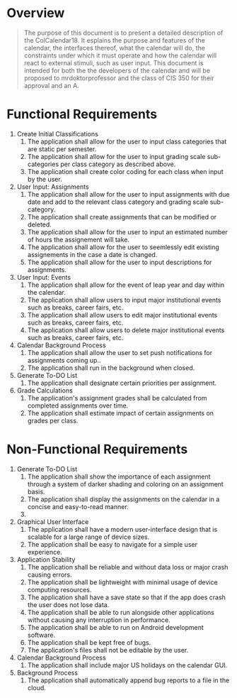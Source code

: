 # Overview

> The purpose of this document is to present a detailed description of the ColCalendar18. It esplains the purpose and features of the calendar, the interfaces thereof, what the calendar will do, the constraints under which it must operate and how the calendar will react to external stimuli, such as user input. This document is intended for both the the developers of the calendar and will be proposed to mrdoktorprofessor and the class of CIS 350 for their approval and an A.

# Functional Requirements

1. Create Initial Classifications
	1. The application shall allow for the user to input class categories that are static per semester.
	1. The application shall allow for the user to input grading scale sub-categories per class category as described above.
	1. The application shall create color coding for each class when input by the user.
1. User Input: Assignments
	1. The application shall allow for the user to input assignments with due date and add to the relevant class category and grading scale sub-category.
	1. The application shall create assignments that can be modified or deleted.
	1. The application shall allow for the user to input an estimated number of hours the assignement will take.
	1. The application shall allow for the user to seemlessly edit existing assignements in the case a date is changed.
	1. The application shall allow for the user to input descriptions for assignments.
1. User Input: Events
	1. The application shall allow for the event of leap year and day within the calendar.
	1. The application shall allow users to input major institutional events such as breaks, career fairs, etc.
	1. The application shall allow users to edit major institutional events such as breaks, career fairs, etc.
	1. The application shall allow users to delete major institutional events such as breaks, career fairs, etc.
1. Calendar Background Process
	1. The application shall allow the user to set push notifications for assignments coming up..
	1. The application shall run in the background when closed.
1. Generate To-DO List
	1. The application shall designate certain priorities per assignment.
1. Grade Calculations
	1. The application's assignment grades shall be calculated from completed assignments over time.
	1. The application shall estimate impact of certain assignments on grades per class.
	
# Non-Functional Requirements

1. Generate To-DO List
	1. The application shall show the importance of each assignment through a system of darker shading and coloring on an assignment basis.
	1. The application shall display the assignments on the calendar in a concise and easy-to-read manner.
	1. 
1. Graphical User Interface
	1. The application shall have a modern user-interface design that is scalable for a large range of device sizes.
	1. The application shall be easy to navigate for a simple user experience.
1. Application Stability
	1. The application shall be reliable and without data loss or major crash causing errors.
	1. The application shall be lightweight with minimal usage of device computing resources.
	1. The application shall have a save state so that if the app does crash the user does not lose data.
	1. The application shall be able to run alongside other applications without causing any interruption in performance.
	1. The application shall be able to run on Android development software.
	1. The application shall be kept free of bugs.
	1. The application's files shall not be editable by the user.
1. Calendar Background Process
	1. The application shall include major  US holidays on the calendar GUI.
1. Background Process
	1. The application shall automatically append bug reports to a file in the cloud.
	